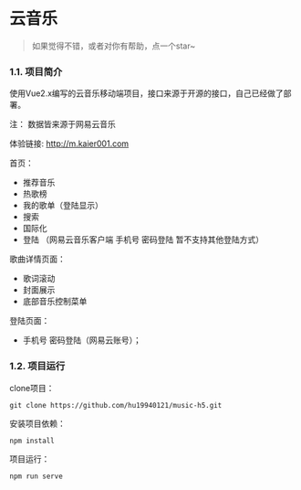 # 云音乐

> 如果觉得不错，或者对你有帮助，点一个star~ 

### 1.1. 项目简介

使用Vue2.x编写的云音乐移动端项目，接口来源于开源的接口，自己已经做了部署。

注： 数据皆来源于网易云音乐 

体验链接:  <http://m.kaier001.com>


首页：

* 推荐音乐
* 热歌榜
* 我的歌单（登陆显示）
* 搜索
* 国际化
* 登陆 （网易云音乐客户端 手机号 密码登陆 暂不支持其他登陆方式）


歌曲详情页面：

* 歌词滚动
* 封面展示
* 底部音乐控制菜单

登陆页面：

* 手机号 密码登陆（网易云账号）；



### 1.2. 项目运行

clone项目：

```
git clone https://github.com/hu19940121/music-h5.git
```

安装项目依赖：

```shell
npm install
```

项目运行：

```shell
npm run serve
```



